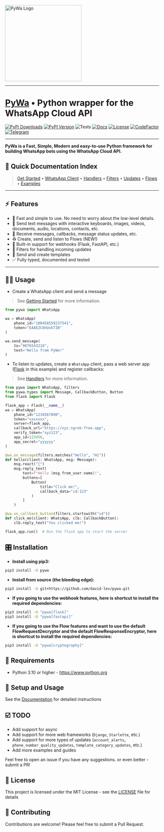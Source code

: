 <img alt="PyWa Logo" height="250" src="https://pywa.readthedocs.io/en/latest/_static/pywa-logo.png" width="250"/>

________________________

# [PyWa](https://github.com/david-lev/pywa) • Python wrapper for the WhatsApp Cloud API

[![PyPi Downloads](https://img.shields.io/pypi/dm/pywa)](https://pypi.org/project/pywa/)
[![PyPI Version](https://badge.fury.io/py/pywa.svg)](https://pypi.org/project/pywa/)
![Tests](https://img.shields.io/github/actions/workflow/status/david-lev/pywa/python-app.yml?label=Tests)
[![Docs](https://readthedocs.org/projects/pywa/badge/?version=latest&)](https://pywa.readthedocs.io)
[![License](https://img.shields.io/github/license/david-lev/pywa)](https://github.com/david-lev/pywa/blob/master/LICENSE)
[![CodeFactor](https://www.codefactor.io/repository/github/david-lev/pywa/badge/master)](https://www.codefactor.io/repository/github/david-lev/pywa/overview/master)
[![Telegram](https://badges.aleen42.com/src/telegram.svg)](https://t.me/py_wa)

________________________

**PyWa is a Fast, Simple, Modern and easy-to-use Python framework for building WhatsApp bots using the WhatsApp Cloud API.**

📄 **Quick Documentation Index**
--------------------------------

> [Get Started](https://pywa.readthedocs.io/en/latest/content/getting-started.html)
• [WhatsApp Client](https://pywa.readthedocs.io/en/latest/content/client/overview.html)
• [Handlers](https://pywa.readthedocs.io/en/latest/content/handlers/overview.html)
• [Filters](https://pywa.readthedocs.io/en/latest/content/filters/overview.html)
• [Updates](https://pywa.readthedocs.io/en/latest/content/updates/overview.html)
• [Flows](https://pywa.readthedocs.io/en/latest/content/flows/overview.html)
• [Examples](https://pywa.readthedocs.io/en/latest/content/examples/overview.html)

------------------------

⚡ **Features**
---------------
- 🚀 Fast and simple to use. No need to worry about the low-level details.
- 💬 Send text messages with interactive keyboards, images, videos, documents, audio, locations, contacts, etc.
- 📩 Receive messages, callbacks, message status updates, etc.
- ♻️ Create, send and listen to Flows (NEW!)
- 🔄 Built-in support for webhooks (Flask, FastAPI, etc.)
- 🔬 Filters for handling incoming updates
- 📄 Send and create templates
- ✅ Fully typed, documented and tested

------------------------

👨‍💻 **Usage**
----------------

- Create a WhatsApp client and send a message
> See [Getting Started](https://pywa.readthedocs.io/en/latest/content/getting-started.html) for more information.

```python
from pywa import WhatsApp

wa = WhatsApp(
    phone_id="100458559237541",
    token="EAAEZC6hUxkTIB"
)

wa.send_message(
    to="9876543210",
    text="Hello from PyWa!"
)
```

- To listen to updates, create a `WhatsApp` client, pass a web server app ([Flask](https://flask.palletsprojects.com/) in this example) and register callbacks:
> See [Handlers](https://pywa.readthedocs.io/en/latest/content/handlers/overview.html) for more information.

```python
from pywa import WhatsApp, filters
from pywa.types import Message, CallbackButton, Button
from flask import Flask

flask_app = Flask(__name__)
wa = WhatsApp(
    phone_id="1234567890",
    token="xxxxxxx",
    server=flask_app,
    callback_url="https://xyz.ngrok-free.app",
    verify_token="xyz123",
    app_id=123456,
    app_secret="yyyyyy"
)

@wa.on_message(filters.matches("Hello", "Hi"))
def hello(client: WhatsApp, msg: Message):
    msg.react("👋")
    msg.reply_text(
        text=f"Hello {msg.from_user.name}!",
        buttons=[
            Button(
                title="Click me!",
                callback_data="id:123"
            )
        ]
    )

@wa.on_callback_button(filters.startswith("id"))
def click_me(client: WhatsApp, clb: CallbackButton):
    clb.reply_text("You clicked me!")

flask_app.run()  # Run the flask app to start the server
```

🎛 **Installation**
--------------------

- **Install using pip3:**

```bash
pip3 install -U pywa
```

- **Install from source (the bleeding edge):**

```bash
pip3 install -U git+https://github.com/david-lev/pywa.git
```

- **If you going to use the webhook features, here is shortcut to install the required dependencies:**

```bash
pip3 install -U "pywa[flask]"
pip3 install -U "pywa[fastapi]"
```

- **If you going to use the Flow features and want to use the default FlowRequestDecryptor and the default FlowResponseEncryptor, here is shortcut to install the required dependencies:**

```bash
pip3 install -U "pywa[cryptography]"
```

💾 **Requirements**
--------------------

- Python 3.10 or higher - https://www.python.org

📖 **Setup and Usage**
-----------------------

See the [Documentation](https://pywa.readthedocs.io/) for detailed instructions

☑️ **TODO**
------------

- Add support for async
- Add support for more web frameworks (``Django``, ``Starlette``, etc.)
- Add support for more types of updates (``account_alerts``, ``phone_number_quality_updates``, ``template_category_updates``, etc.)
- Add more examples and guides

Feel free to open an issue if you have any suggestions. or even better - submit a PR!

📝 **License**
---------------

This project is licensed under the MIT License - see the
[LICENSE](https://github.com/david-lev/pywa/blob/master/LICENSE) file for details


🔱 **Contributing**
--------------------

Contributions are welcome! Please feel free to submit a Pull Request.
